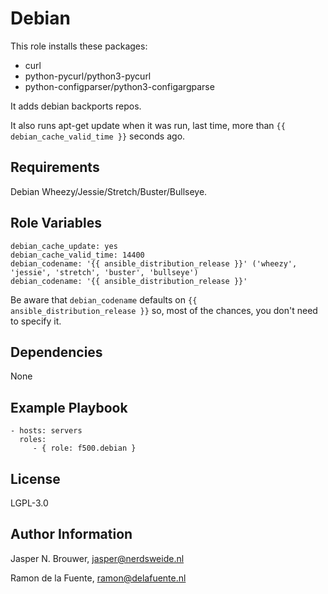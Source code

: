 Debian
========

This role installs these packages:

* curl
* python-pycurl/python3-pycurl
* python-configparser/python3-configargparse

It adds debian backports repos. 

It also runs apt-get update when it was run, last time, more than `{{ debian_cache_valid_time }}` seconds ago.

Requirements
------------

Debian Wheezy/Jessie/Stretch/Buster/Bullseye.

Role Variables
--------------

    debian_cache_update: yes
    debian_cache_valid_time: 14400
    debian_codename: '{{ ansible_distribution_release }}' ('wheezy', 'jessie', 'stretch', 'buster', 'bullseye')
    debian_codename: '{{ ansible_distribution_release }}'

Be aware that `debian_codename` defaults on `{{ ansible_distribution_release }}` so, most of the chances, you don't need to specify it.


Dependencies
-------------------------

None

Example Playbook
-------------------------

    - hosts: servers
      roles:
         - { role: f500.debian }

License
-------

LGPL-3.0

Author Information
------------------

Jasper N. Brouwer, jasper@nerdsweide.nl

Ramon de la Fuente, ramon@delafuente.nl
